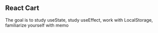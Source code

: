## React Cart

The goal is to study useState, study useEffect, work with LocalStorage, familiarize yourself with memo
